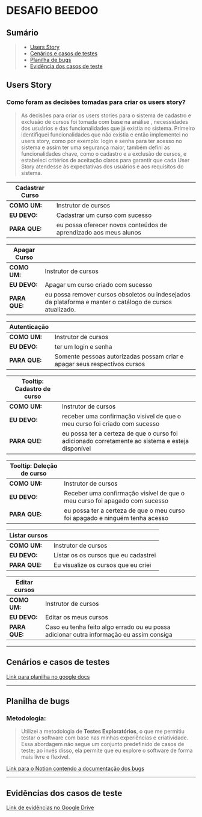 # DESAFIO BEEDOO

## Sumário
 > - [Users Story](#users-story) 
 > - [Cenários e casos de testes](#cenários-e-casos-de-testes)
 > - [Planilha de bugs](#planilha-de-bugs)
 > - [Evidência dos casos de teste](#evidências-dos-casos-de-teste)

## Users Story
### Como foram as decisões tomadas para criar os users story? 

> As decisões para criar os users stories para o sistema de cadastro e exclusão de cursos foi tomada com base na análise , necessidades dos usuários e das funcionalidades que já existia no sistema. Primeiro identifiquei funcionalidades que não existia e então implementei no users story, como por exemplo: login e senha para ter acesso no sistema e assim ter uma segurança maior, também defini as funcionalidades chave, como o cadastro e a exclusão de cursos, e estabeleci critérios de aceitação claros para garantir que cada User Story atendesse às expectativas dos usuários e aos requisitos do sistema.

| Cadastrar Curso |  |
| ----------- | ----------- |
| **COMO UM:** | Instrutor de cursos |
| **EU DEVO:** | Cadastrar um curso com sucesso |
| **PARA QUE:** | eu possa oferecer novos conteúdos de aprendizado aos meus alunos |


| Apagar Curso |  |
| ----------- | ----------- |
| **COMO UM:** | Instrutor de cursos |
| **EU DEVO:** | Apagar um curso criado com sucesso |
| **PARA QUE:** | eu possa remover cursos obsoletos ou indesejados da plataforma e manter o catálogo de cursos atualizado. |


| Autenticação |  |
| ----------- | ----------- |
| **COMO UM:** | Instrutor de cursos |
| **EU DEVO:** | ter um login e senha |
| **PARA QUE:** | Somente pessoas autorizadas possam criar e apagar seus respectivos cursos |


| Tooltip: Cadastro de curso |  |
| ----------- | ----------- |
| **COMO UM:** | Instrutor de cursos |
| **EU DEVO:** | receber uma confirmação visível de que o meu curso foi criado com sucesso |
| **PARA QUE:** | eu possa ter a certeza de que o curso foi adicionado corretamente ao sistema e esteja disponível |


| Tooltip: Deleção de curso |  |
| ----------- | ----------- |
| **COMO UM:** | Instrutor de cursos |
| **EU DEVO:** | Receber uma confirmação visível de que o meu curso foi apagado com sucesso |
| **PARA QUE:** | eu possa ter a certeza de que o meu curso foi apagado e ninguém tenha acesso |

| Listar cursos |  |
| ----------- | ----------- |
| **COMO UM:** | Instrutor de cursos |
| **EU DEVO:** | Listar os os cursos que eu cadastrei |
| **PARA QUE:** |  Eu visualize os cursos que eu criei |


| Editar cursos |  |
| ----------- | ----------- |
| **COMO UM:** | Instrutor de cursos |
| **EU DEVO:** | Editar os meus cursos |
| **PARA QUE:** |  Caso eu tenha feito algo errado ou eu possa adicionar outra informação eu assim consiga |


---

## Cenários e casos de testes
[Link para planilha no google docs](https://docs.google.com/spreadsheets/d/1OBpP4I_l6VvbWSMnyOMWrNQW4zmXPP4U_Ad02vaAR8E/edit?usp=sharing)

---

## Planilha de bugs
### Metodologia:
> Utilizei a metodologia de **Testes Exploratórios**, o que me permitiu testar o software com base nas minhas experiências e criatividade. Essa abordagem não segue um conjunto predefinido de casos de teste; ao invés disso, ela permite que eu explore o software de forma mais livre e flexível.

[Link para o Notion contendo a documentação dos bugs](https://selective-mice-7e1.notion.site/79a8e6eb9d1f4618b0acf5a3f53596f0?v=bc23eb7781bb4679bfc50a8dd7838791&pvs=4)

---

## Evidências dos casos de teste
[Link de evidências no Google Drive](https://drive.google.com/drive/folders/1P0oLWOQCDeh2RksjPhbZa7CcATjnGnGm?usp=sharing)
